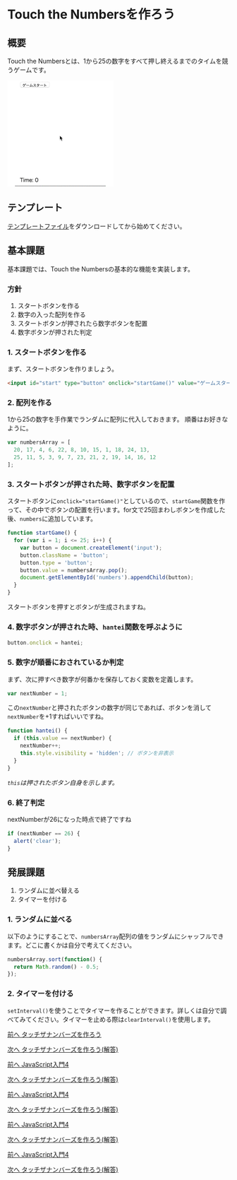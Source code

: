 # Touch the Numbersを作ろう

## 概要

Touch the Numbersとは、1から25の数字をすべて押し終えるまでのタイムを競うゲームです。

![Touch the Numbers](images/ttn.gif)

## テンプレート

[テンプレートファイル](./touch_the_numbers.zip)をダウンロードしてから始めてください。

## 基本課題

基本課題では、Touch the Numbersの基本的な機能を実装します。

### 方針

1. スタートボタンを作る
1. 数字の入った配列を作る
1. スタートボタンが押されたら数字ボタンを配置
1. 数字ボタンが押された判定

### 1. スタートボタンを作る

まず、スタートボタンを作りましょう。

```html
<input id="start" type="button" onclick="startGame()" value="ゲームスタート">
```

### 2. 配列を作る

1から25の数字を手作業でランダムに配列に代入しておきます。
順番はお好きなように。

```javascript
var numbersArray = [
  20, 17, 4, 6, 22, 8, 10, 15, 1, 18, 24, 13,
  25, 11, 5, 3, 9, 7, 23, 21, 2, 19, 14, 16, 12
];
```

### 3. スタートボタンが押された時、数字ボタンを配置

スタートボタンに`onclick="startGame()"`としているので、`startGame`関数を作って、その中でボタンの配置を行います。for文で25回まわしボタンを作成した後、`numbers`に追加しています。

```javascript
function startGame() {
  for (var i = 1; i <= 25; i++) {
    var button = document.createElement('input');
    button.className = 'button';
    button.type = 'button';
    button.value = numbersArray.pop();
    document.getElementById('numbers').appendChild(button);
  }
}
```

スタートボタンを押すとボタンが生成されますね。

### 4. 数字ボタンが押された時、`hantei`関数を呼ぶように

```javascript
button.onclick = hantei;
```

### 5. 数字が順番におされているか判定

まず、次に押すべき数字が何番かを保存しておく変数を定義します。

```javascript
var nextNumber = 1;
```

この`nextNumber`と押されたボタンの数字が同じであれば、ボタンを消して`nextNumber`を+1すればいいですね。

```javascript
function hantei() {
  if (this.value == nextNumber) {
    nextNumber++;
    this.style.visibility = 'hidden'; // ボタンを非表示
  }
}
```

*`this`は押されたボタン自身を示します。*

### 6. 終了判定

nextNumberが26になった時点で終了ですね

```javascript
if (nextNumber == 26) {
  alert('clear');
}
```

## 発展課題

1. ランダムに並べ替える
1. タイマーを付ける

### 1. ランダムに並べる

以下のようにすることで、`numbersArray`配列の値をランダムにシャッフルできます。どこに書くかは自分で考えてください。

```javascript
numbersArray.sort(function() {
  return Math.random() - 0.5;
});
```

### 2. タイマーを付ける

`setInterval()`を使うことでタイマーを作ることができます。詳しくは自分で調べてみてください。タイマーを止める際は`clearInterval()`を使用します。

 
[前へ タッチザナンバーズを作ろう](../08/touch_the_numbers.md)
 
[次へ タッチザナンバーズを作ろう(解答)](../08/touch_the_numbers_answer.md)
 
[前へ JavaScript入門4](../../spring/08/js4.md)
 
[次へ タッチザナンバーズを作ろう(解答)](../../spring/08/touch_the_numbers_answer.md)
 
[前へ JavaScript入門4](../../spring/08/js4.md)
 
[次へ タッチザナンバーズを作ろう(解答)](../../spring/08/touch_the_numbers_answer.md)
 
[前へ JavaScript入門4](../../spring/08/js4.md)
 
[次へ タッチザナンバーズを作ろう(解答)](../../spring/08/touch_the_numbers_answer.md)
 
[前へ JavaScript入門4](../../spring/08/js4.md)
 
[次へ タッチザナンバーズを作ろう(解答)](../../spring/08/touch_the_numbers_answer.md)
